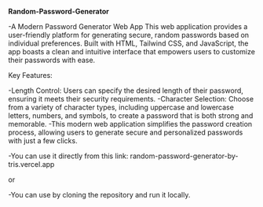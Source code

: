 **Random-Password-Generator**

-A Modern Password Generator Web App This web application provides a user-friendly platform for generating secure, random passwords based on individual preferences. Built with HTML, Tailwind CSS, and JavaScript, the app boasts a clean and intuitive interface that empowers users to customize their passwords with ease.

Key Features:

-Length Control: Users can specify the desired length of their password, ensuring it meets their security requirements. 
-Character Selection: Choose from a variety of character types, including uppercase and lowercase letters, numbers, and symbols, to create a password that is both strong and memorable. 
-This modern web application simplifies the password creation process, allowing users to generate secure and personalized passwords with just a few clicks.

-You can use it directly from this link: random-password-generator-by-tris.vercel.app

or

-You can use by cloning the repository and run it locally.
